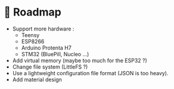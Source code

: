 # 🚆 Roadmap

- Support more hardware :
  - Teensy
  - ESP8266
  - Arduino Protenta H7
  - STM32 (BluePill, Nucleo ...)
- Add virtual memory (maybe too much for the ESP32 ?)
- Change file system (LittleFS ?)
- Use a lightweight configuration file format (JSON is too heavy).
- Add material design